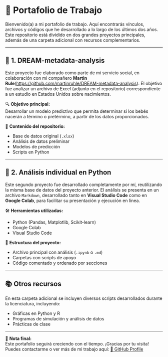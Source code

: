 # 🧠 Portafolio de Trabajo

Bienvenido(a) a mi portafolio de trabajo. Aquí encontrarás vínculos, archivos y códigos que he desarrollado a lo largo de los últimos dos años. Este repositorio está dividido en dos grandes proyectos principales, además de una carpeta adicional con recursos complementarios.

---

## 📁 1. DREAM-metadata-analysis

Este proyecto fue elaborado como parte de mi servicio social, en colaboración con mi compañero **Martin Rule**(https://github.com/martinruhle/DREAM-metadata-analysis). El objetivo fue analizar un archivo de Excel (adjunto en el repositorio) correspondiente a un estudio en Estados Unidos sobre nacimientos.

🔍 **Objetivo principal:**  
Desarrollar un modelo predictivo que permita determinar si los bebés nacerán a término o pretérmino, a partir de los datos proporcionados.

📂 **Contenido del repositorio:**
- Base de datos original (`.xlsx`)
- Análisis de datos preliminar
- Modelos de predicción
- Scripts en Python

---

## 🧪 2. Análisis individual en Python

Este segundo proyecto fue desarrollado completamente por mí, reutilizando la misma base de datos del proyecto anterior. El análisis se presenta en un archivo `Markdown`, desarrollado tanto en **Visual Studio Code** como en **Google Colab**, para facilitar su presentación y ejecución en línea.

🛠️ **Herramientas utilizadas:**
- Python (Pandas, Matplotlib, Scikit-learn)
- Google Colab
- Visual Studio Code

📂 **Estructura del proyecto:**
- Archivo principal con análisis (`.ipynb` o `.md`)
- Carpetas con scripts de apoyo
- Código comentado y ordenado por secciones

---

## 📚 Otros recursos

En esta carpeta adicional se incluyen diversos scripts desarrollados durante la licenciatura, incluyendo:
- Gráficas en Python y R
- Programas de simulación y análisis de datos
- Prácticas de clase

---

📌 **Nota final:**  
Este portafolio seguirá creciendo con el tiempo. ¡Gracias por tu visita!  
Puedes contactarme o ver más de mi trabajo aquí: [🔗 GitHub Profile](https://github.com/tuusuario)
